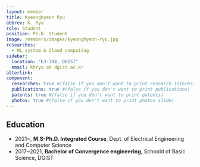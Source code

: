 ```yaml
---
layout: member
title: Kyeonghyeon Ryu
abbrev: K. Ryu
role: Student
position: Ph.D. Student
image: /members/images/kyeonghyeon-ryu.jpg
researches:
  - ML system & Cloud computing
sidebar:
  location: "E3-304, DGIST"
  email: khryu at dgist.ac.kr
alterlink: 
component:
  researches: true #(false if you don't want to print research interest)
  publications: true #(false if you don't want to print publications)
  patents: true #(false if you don't want to print patents)
  photos: true #(false if you don't want to print photos slide)
---
```


## Education
* 2021~, **M.S-Ph.D. Integrated Course**, Dept. of Electrical Engineering and Computer Science
* 2017~2021, **Bachelor of Convergence engineering**, Schoold of Basic Science, DGIST
